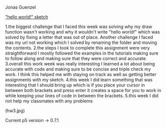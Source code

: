 Jonas Guenzel

["hello world!" sketch](https://jguenzel.github.io/120-work/hw3/)

1.the biggest challenge that I faced this week was solving why my draw function wasn't working and why it wouldn't write "hello world!" which was solved by fixing a letter that was out of place. Another challenge I faced was my url not working which I solved by renaming the folder and moving the contents.
2.the steps I took to complete this assignment were very straightforward I mostly followed the examples in the tutorials making sure to follow along and making sure that they were correct and accurate.
3.overall this work week was really interesting I learned a lot about being accurate with code and making sure to be concise and triple check my work. I think this helped me with staying on track as well as getting better assignments with my sketch.
4.this week I did learn something that was interesting that I should bring up which is if you place your cursor in between both brackets and press enter it creates a space for you to work in while keeping your lines of code in between the brackets.
5.this week I did not help my classmates with any problems

 (hw3.jpg)

Current p5 version -> 0.7.1
